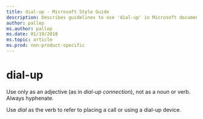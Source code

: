 ```yaml
---
title: dial-up - Microsoft Style Guide
description: Describes guidelines to use 'dial-up' in Microsoft documents. Only use dial-up as an adjective, and always hyphenate.
author: pallep
ms.author: pallep
ms.date: 01/19/2018
ms.topic: article
ms.prod: non-product-specific
---
```


# dial-up

Use only as an adjective (as in *dial-up connection*), not as a noun or verb. Always hyphenate.

Use *dial* as the verb to refer to placing a call or using a dial-up device.

